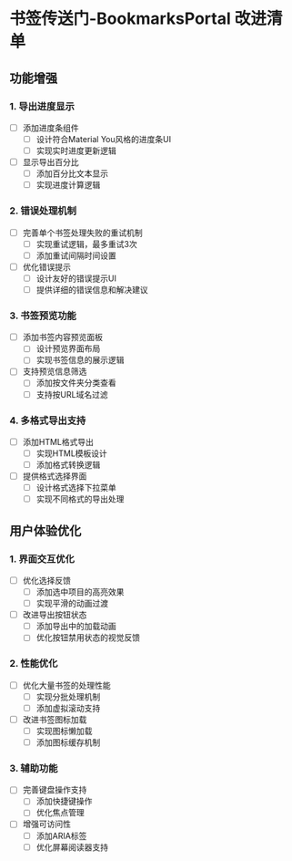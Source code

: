 # 书签传送门-BookmarksPortal 改进清单

## 功能增强

### 1. 导出进度显示
- [ ] 添加进度条组件
  - [ ] 设计符合Material You风格的进度条UI
  - [ ] 实现实时进度更新逻辑
- [ ] 显示导出百分比
  - [ ] 添加百分比文本显示
  - [ ] 实现进度计算逻辑

### 2. 错误处理机制
- [ ] 完善单个书签处理失败的重试机制
  - [ ] 实现重试逻辑，最多重试3次
  - [ ] 添加重试间隔时间设置
- [ ] 优化错误提示
  - [ ] 设计友好的错误提示UI
  - [ ] 提供详细的错误信息和解决建议

### 3. 书签预览功能
- [ ] 添加书签内容预览面板
  - [ ] 设计预览界面布局
  - [ ] 实现书签信息的展示逻辑
- [ ] 支持预览信息筛选
  - [ ] 添加按文件夹分类查看
  - [ ] 支持按URL域名过滤

### 4. 多格式导出支持
- [ ] 添加HTML格式导出
  - [ ] 实现HTML模板设计
  - [ ] 添加格式转换逻辑
- [ ] 提供格式选择界面
  - [ ] 设计格式选择下拉菜单
  - [ ] 实现不同格式的导出处理

## 用户体验优化

### 1. 界面交互优化
- [ ] 优化选择反馈
  - [ ] 添加选中项目的高亮效果
  - [ ] 实现平滑的动画过渡
- [ ] 改进导出按钮状态
  - [ ] 添加导出中的加载动画
  - [ ] 优化按钮禁用状态的视觉反馈

### 2. 性能优化
- [ ] 优化大量书签的处理性能
  - [ ] 实现分批处理机制
  - [ ] 添加虚拟滚动支持
- [ ] 改进书签图标加载
  - [ ] 实现图标懒加载
  - [ ] 添加图标缓存机制

### 3. 辅助功能
- [ ] 完善键盘操作支持
  - [ ] 添加快捷键操作
  - [ ] 优化焦点管理
- [ ] 增强可访问性
  - [ ] 添加ARIA标签
  - [ ] 优化屏幕阅读器支持